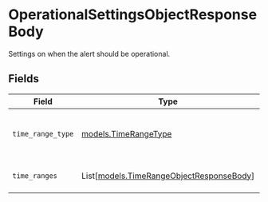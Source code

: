 # OperationalSettingsObjectResponseBody

Settings on when the alert should be operational.


## Fields

| Field                                                                                | Type                                                                                 | Required                                                                             | Description                                                                          | Example                                                                              |
| ------------------------------------------------------------------------------------ | ------------------------------------------------------------------------------------ | ------------------------------------------------------------------------------------ | ------------------------------------------------------------------------------------ | ------------------------------------------------------------------------------------ |
| `time_range_type`                                                                    | [models.TimeRangeType](../models/timerangetype.md)                                   | :heavy_check_mark:                                                                   | The type of time ranges.  Valid values: `activeBetween`, `inactiveBetween`           | activeBetween                                                                        |
| `time_ranges`                                                                        | List[[models.TimeRangeObjectResponseBody](../models/timerangeobjectresponsebody.md)] | :heavy_check_mark:                                                                   | The time ranges this alert applies to.                                               |                                                                                      |
